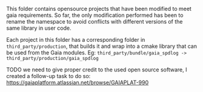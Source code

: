 This folder contains opensource projects that have been modified to meet gaia requirements. So far, the only modification performed has been to rename the namespace to avoid conflicts with different versions of the same library in user code.

Each project in this folder has a corresponding folder in `third_party/production`, that builds it and wrap into a cmake library that can be used from the Gaia modules. Eg: `third_party/bundle/gaia_spdlog -> third_party/production/gaia_spdlog`

TODO we need to give proper credit to the used open source software, I created a follow-up task to do so: https://gaiaplatform.atlassian.net/browse/GAIAPLAT-990
